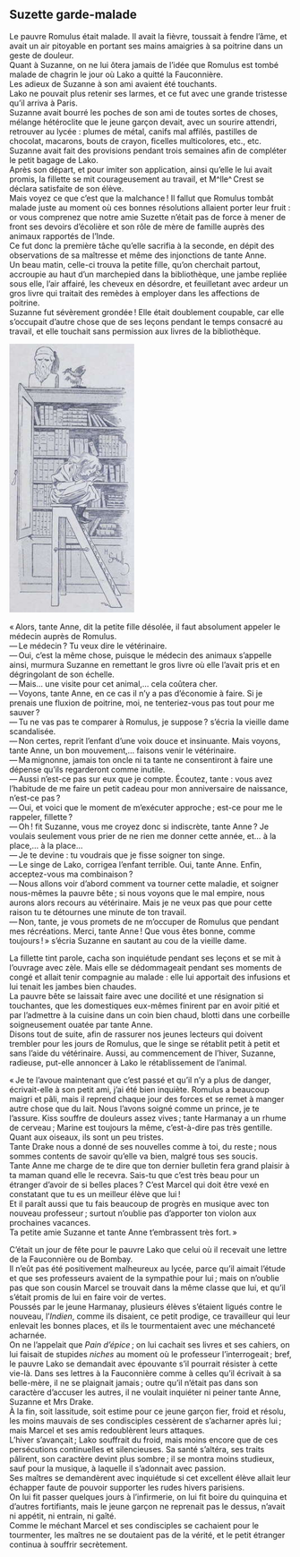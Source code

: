 ## Suzette garde-malade

Le pauvre Romulus était malade. Il avait la fièvre, toussait à fendre 
l’âme, et avait un air pitoyable en portant ses mains amaigries à sa poitrine 
dans un geste de douleur.  
Quant à Suzanne, on ne lui ôtera jamais de l’idée que Romulus est tombé 
malade de chagrin le jour où Lako a quitté la Fauconnière.  
Les adieux de Suzanne à son ami avaient été touchants.  
Lako ne pouvait plus retenir ses larmes, et ce fut avec une grande tristesse 
qu’il arriva à Paris.  
Suzanne avait bourré les poches de son ami de toutes sortes de choses, 
mélange hétéroclite que le jeune garçon devait, avec un sourire attendri, 
retrouver au lycée : plumes de métal, canifs mal affilés, pastilles de 
chocolat, macarons, bouts de crayon, ficelles multicolores, etc., etc.  
Suzanne avait fait des provisions pendant trois semaines afin de compléter le 
petit bagage de Lako.  
Après son départ, et pour imiter son application, ainsi qu’elle le lui avait 
promis, la fillette se mit courageusement au travail, et M^lle^ Crest se déclara 
satisfaite de son élève.  
Mais voyez ce que c’est que la malchance ! Il fallut que Romulus tombât 
malade juste au moment où ces bonnes résolutions allaient porter leur 
fruit : or vous comprenez que notre amie Suzette n’était pas de force à 
mener de front ses devoirs d’écolière et son rôle de mère de famille 
auprès des animaux rapportés de l’Inde.  
Ce fut donc la première tâche qu’elle sacrifia à la seconde, en dépit des 
observations de sa maîtresse et même des injonctions de tante Anne.  
Un beau matin, celle-ci trouva la petite fille, qu’on cherchait partout, 
accroupie au haut d’un marchepied dans la bibliothèque, une jambe repliée 
sous elle, l’air affairé, les cheveux en désordre, et feuilletant avec ardeur 
un gros livre qui traitait des remèdes à employer dans les affections de 
poitrine.  
Suzanne fut sévèrement grondée ! Elle était doublement coupable, car elle 
s’occupait d’autre chose que de ses leçons pendant le temps consacré au 
travail, et elle touchait sans permission aux livres de la bibliothèque.

![Suzanne feuilletait un gros livre.](../images/page087.jpg)

« Alors, tante Anne, dit la petite fille désolée, il faut absolument 
appeler le médecin auprès de Romulus.  
— Le médecin ? Tu veux dire le vétérinaire.  
— Oui, c’est la même chose, puisque le médecin des animaux s’appelle ainsi, 
murmura Suzanne en remettant le gros livre où elle l’avait pris et en 
dégringolant de son échelle.  
— Mais… une visite pour cet animal,… cela coûtera cher.  
— Voyons, tante Anne, en ce cas il n’y a pas d’économie à faire. Si je 
prenais une fluxion de poitrine, moi, ne tenteriez-vous pas tout pour me 
sauver ?  
— Tu ne vas pas te comparer à Romulus, je suppose ? s’écria la vieille 
dame scandalisée.  
— Non certes, reprit l’enfant d’une voix douce et insinuante. Mais voyons, 
tante Anne, un bon mouvement,… faisons venir le vétérinaire.  
— Ma mignonne, jamais ton oncle ni ta tante ne consentiront à faire une 
dépense qu’ils regarderont comme inutile.  
— Aussi n’est-ce pas sur eux que je compte. Écoutez, tante : vous avez 
l’habitude de me faire un petit cadeau pour mon anniversaire de naissance, 
n’est-ce pas ?  
— Oui, et voici que le moment de m’exécuter approche ; est-ce pour me le 
rappeler, fillette ?  
— Oh ! fit Suzanne, vous me croyez donc si indiscrète, tante Anne ? Je 
voulais seulement vous prier de ne rien me donner cette année, et… à la 
place,… à la place…  
— Je te devine : tu voudrais que je fisse soigner ton singe.  
— Le singe de Lako, corrigea l’enfant terrible. Oui, tante Anne. Enfin, 
acceptez-vous ma combinaison ?  
— Nous allons voir d’abord comment va tourner cette maladie, et soigner 
nous-mêmes la pauvre bête ; si nous voyons que le mal empire, nous aurons 
alors recours au vétérinaire. Mais je ne veux pas que pour cette raison tu te 
détournes une minute de ton travail.  
— Non, tante, je vous promets de ne m’occuper de Romulus que pendant mes 
récréations. Merci, tante Anne ! Que vous êtes bonne, comme 
toujours ! » s’écria Suzanne en sautant au cou de la vieille dame.

La fillette tint parole, cacha son inquiétude pendant ses leçons et se mit à 
l’ouvrage avec zèle. Mais elle se dédommageait pendant ses moments de congé 
et allait tenir compagnie au malade : elle lui apportait des infusions et lui 
tenait les jambes bien chaudes.  
La pauvre bête se laissait faire avec une docilité et une résignation si 
touchantes, que les domestiques eux-mêmes finirent par en avoir pitié et par 
l’admettre à la cuisine dans un coin bien chaud, blotti dans une corbeille 
soigneusement ouatée par tante Anne.  
Disons tout de suite, afin de rassurer nos jeunes lecteurs qui doivent trembler 
pour les jours de Romulus, que le singe se rétablit petit à petit et sans 
l’aide du vétérinaire. Aussi, au commencement de l’hiver, Suzanne, radieuse, 
put-elle annoncer à Lako le rétablissement de l’animal.

« Je te l’avoue maintenant que c’est passé et qu’il n’y a plus de danger, 
écrivait-elle à son petit ami, j’ai été bien inquiète. Romulus a beaucoup 
maigri et pâli, mais il reprend chaque jour des forces et se remet à manger 
autre chose que du lait. Nous l’avons soigné comme un prince, je te l’assure. 
Kiss souffre de douleurs assez vives ; tante Harmanay a un rhume de 
cerveau ; Marine est toujours la même, c’est-à-dire pas très gentille. 
Quant aux oiseaux, ils sont un peu tristes.  
Tante Drake nous a donné de ses nouvelles comme à toi, du reste ; nous 
sommes contents de savoir qu’elle va bien, malgré tous ses soucis.  
Tante Anne me charge de te dire que ton dernier bulletin fera grand 
plaisir à ta maman quand elle le recevra. Sais-tu que c’est très beau pour un 
étranger d’avoir de si belles places ? C’est Marcel qui doit être vexé en 
constatant que tu es un meilleur élève que lui !  
Et il paraît aussi que tu fais beaucoup de progrès en musique avec ton 
nouveau professeur ; surtout n’oublie pas d’apporter ton violon aux 
prochaines vacances.  
Ta petite amie Suzanne et tante Anne t’embrassent très fort. »

C’était un jour de fête pour le pauvre Lako que celui où il recevait une 
lettre de la Fauconnière ou de Bombay.  
Il n’eût pas été positivement malheureux au lycée, parce qu’il aimait 
l’étude et que ses professeurs avaient de la sympathie pour lui ; mais on 
n’oublie pas que son cousin Marcel se trouvait dans la même classe que lui, et 
qu’il s’était promis de lui en faire voir de vertes.  
Poussés par le jeune Harmanay, plusieurs élèves s’étaient ligués contre le 
nouveau, l’_Indien_, comme ils disaient, ce petit prodige, ce travailleur qui 
leur enlevait les bonnes places, et ils le tourmentaient avec une méchanceté 
acharnée.  
On ne l’appelait que _Pain d’épice_ ; on lui cachait ses livres et ses 
cahiers, on lui faisait de stupides _niches_ au moment où le professeur 
l’interrogeait ; bref, le pauvre Lako se demandait avec épouvante s’il 
pourrait résister à cette vie-là. Dans ses lettres à la Fauconnière comme 
à celles qu’il écrivait à sa belle-mère, il ne se plaignait jamais ; 
outre qu’il n’était pas dans son caractère d’accuser les autres, il ne 
voulait inquiéter ni peiner tante Anne, Suzanne et Mrs Drake.  
À la fin, soit lassitude, soit estime pour ce jeune garçon fier, froid et 
résolu, les moins mauvais de ses condisciples cessèrent de s’acharner après 
lui ; mais Marcel et ses amis redoublèrent leurs attaques.  
L’hiver s’avançait ; Lako souffrait du froid, mais moins encore que de ces 
persécutions continuelles et silencieuses. Sa santé s’altéra, ses traits 
pâlirent, son caractère devint plus sombre ; il se montra moins studieux, 
sauf pour la musique, à laquelle il s’adonnait avec passion.  
Ses maîtres se demandèrent avec inquiétude si cet excellent élève allait 
leur échapper faute de pouvoir supporter les rudes hivers parisiens.  
On lui fit passer quelques jours à l’infirmerie, on lui fit boire du quinquina 
et d’autres fortifiants, mais le jeune garçon ne reprenait pas le dessus, 
n’avait ni appétit, ni entrain, ni gaîté.  
Comme le méchant Marcel et ses condisciples se cachaient pour le tourmenter, 
les maîtres ne se doutaient pas de la vérité, et le petit étranger continua 
à souffrir secrètement.
